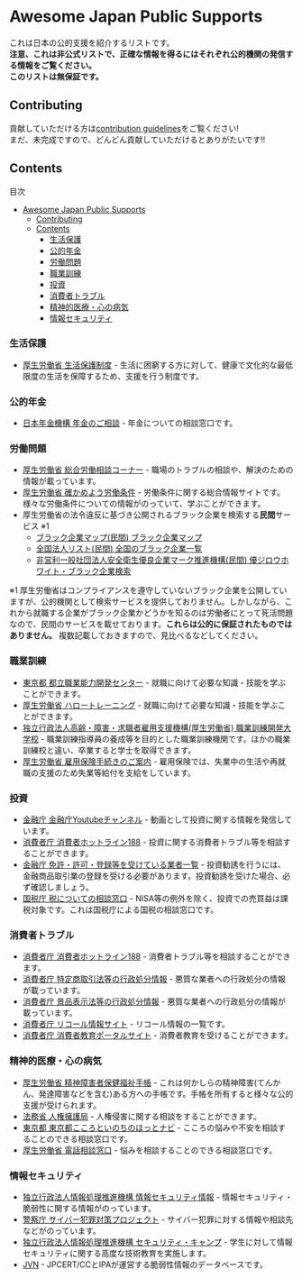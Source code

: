 # Awesome Japan Public Supports
これは日本の公的支援を紹介するリストです。     
**注意、これは非公式リストで、正確な情報を得るにはそれぞれ公的機関の発信する情報をご覧ください。**    
**このリストは無保証です。**

## Contributing
貢献していただける方は[contribution guidelines](CONTRIBUTING.md)をご覧ください!   
まだ、未完成ですので、どんどん貢献していただけるとありがたいです!!

## Contents
目次
- [Awesome Japan Public Supports](#awesome-japan-public-supports)
  - [Contributing](#contributing)
  - [Contents](#contents)
    - [生活保護](#生活保護)
    - [公的年金](#公的年金)
    - [労働問題](#労働問題)
    - [職業訓練](#職業訓練)
    - [投資](#投資)
    - [消費者トラブル](#消費者トラブル)
    - [精神的医療・心の病気](#精神的医療心の病気)
    - [情報セキュリティ](#情報セキュリティ)

### 生活保護
* [厚生労働省 生活保護制度](https://www.mhlw.go.jp/stf/seisakunitsuite/bunya/hukushi_kaigo/seikatsuhogo/seikatuhogo/index.html) - 生活に困窮する方に対して、健康で文化的な最低限度の生活を保障するため、支援を行う制度です。

### 公的年金
* [日本年金機構 年金のご相談](https://www.nenkin.go.jp/section/index.html) - 年金についての相談窓口です。

### 労働問題
* [厚生労働省 総合労働相談コーナー](https://www.mhlw.go.jp/general/seido/chihou/kaiketu/soudan.html) - 職場のトラブルの相談や、解決のための情報が載っています。
* [厚生労働省 確かめよう労働条件](https://www.check-roudou.mhlw.go.jp/top.html) - 労働条件に関する総合情報サイトです。様々な労働条件についての情報がのっていて、学ぶことができます。
* 厚生労働省の法令違反に基づき公開されるブラック企業を検索する**民間**サービス ※1
  * [ブラック企業マップ(民間) ブラック企業マップ](https://black-company.tk/)
  * [全国法人リスト(民間) 全国のブラック企業一覧](https://houjin.jp/blacks/corps)
  * [非営利一般社団法人安全衛生優良企業マーク推進機構(民間) 優ジロウホワイト・ブラック企業検索](https://shem.or.jp/yujiro_serch?marks%5B%5D=black#kekka)

※1 厚生労働省はコンプライアンスを遵守していないブラック企業を公開していますが、公的機関として検索サービスを提供しておりません。しかしながら、これから就職する企業がブラック企業かどうかを知るのは労働者にとって死活問題なので、民間のサービスを載せております。**これらは公的に保証されたものではありません。** 複数記載しておきますので、見比べるなどしてください。

### 職業訓練
* [東京都 都立職業能力開発センター](https://www.hataraku.metro.tokyo.lg.jp/kyushokusha-kunren/school/) - 就職に向けて必要な知識・技能を学ぶことができます。
* [厚生労働省 ハロートレーニング](https://www.mhlw.go.jp/stf/seisakunitsuite/bunya/koyou_roudou/jinzaikaihatsu/hellotraining_top.html) - 就職に向けて必要な知識・技能を学ぶことができます。
* [独立行政法人高齢・障害・求職者雇用支援機構(厚生労働省) 職業訓練開発大学校](https://www.uitec.jeed.go.jp/) - 職業訓練指導員の養成等を目的とした職業訓練機関です。ほかの職業訓練校と違い、卒業すると学士を取得できます。
* [厚生労働省 雇用保険手続きのご案内](https://www.hellowork.mhlw.go.jp/insurance/insurance_guide.html) - 雇用保険では、失業中の生活や再就職の支援のため失業等給付を支給をしています。

### 投資
* [金融庁 金融庁Youtubeチャンネル](https://www.youtube.com/channel/UCpIgZIDc-ptkZZTvzqlwGQg) - 動画として投資に関する情報を発信しています。
* [消費者庁 消費者ホットライン188](https://www.caa.go.jp/policies/policy/local_cooperation/local_consumer_administration/hotline/) - 投資に関する消費者トラブル等を相談することができます。
* [金融庁 免許・許可・登録等を受けている業者一覧](https://www.fsa.go.jp/menkyo/menkyo.html#kinyushohin) - 投資勧誘を行うには、金融商品取引業の登録を受ける必要があります。投資勧誘を受けた場合、必ず確認しましょう。
* [国税庁 税についての相談窓口](https://www.nta.go.jp/taxes/shiraberu/shirabekata/9200.htm) - NISA等の例外を除く、投資での売買益は課税対象です。これは国税庁による国税の相談窓口です。

### 消費者トラブル
* [消費者庁 消費者ホットライン188](https://www.caa.go.jp/policies/policy/local_cooperation/local_consumer_administration/hotline/) - 消費者トラブル等を相談することができます。
* [消費者庁 特定商取引法等の行政処分情報](https://www.caa.go.jp/policies/policy/consumer_transaction/release/) - 悪質な業者への行政処分の情報が載っています。
* [消費者庁 景品表示法等の行政処分情報](https://www.caa.go.jp/policies/policy/representation/fair_labeling/release/) - 悪質な業者への行政処分の情報が載っています。
* [消費者庁 リコール情報サイト](https://www.recall.caa.go.jp/) - リコール情報の一覧です。
* [消費者庁 消費者教育ポータルサイト](https://www.kportal.caa.go.jp/) - 消費者教育を受けることができます。

### 精神的医療・心の病気
* [厚生労働省 精神障害者保健福祉手帳](https://www.mhlw.go.jp/kokoro/support/certificate.html) - これは何かしらの精神障害(てんかん、発達障害などを含む)ある方への手帳です。手帳を所有すると様々な公的支援が受けられます。
* [法務省 人権擁護局](https://www.moj.go.jp/JINKEN/) - 人権侵害に関する相談をすることができます。
* [東京都 東京都こころといのちのほっとナビ](https://www.fukushihoken.metro.tokyo.lg.jp/kokonavi/) - こころの悩みや不安を相談することのできる相談窓口です。
* [厚生労働省 電話相談窓口](https://www.mhlw.go.jp/mamorouyokokoro/soudan/tel/) - 悩みを相談することのできる相談窓口です。

### 情報セキュリティ
* [独立行政法人情報処理推進機構 情報セキュリティ情報](https://www.ipa.go.jp/security/) - 情報セキュリティ・脆弱性に関する情報がのっています。
* [警察庁 サイバー犯罪対策プロジェクト](https://www.npa.go.jp/cyber/index.html) - サイバー犯罪に対する情報や相談先などがのっています。
* [独立行政法人情報処理推進機構 セキュリティ・キャンプ](https://www.ipa.go.jp/jinzai/camp/index.html) - 学生に対して情報セキュリティに関する高度な技術教育を実施します。
* [JVN](https://jvn.jp/) - JPCERT/CCとIPAが運営する脆弱性情報のデータベースです。

